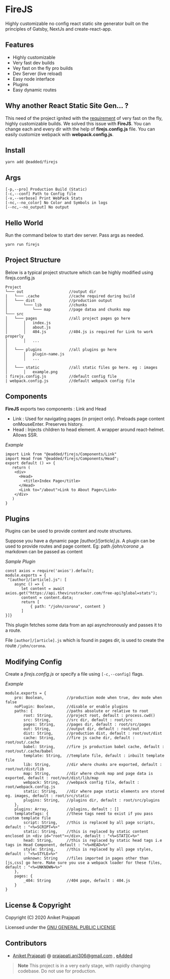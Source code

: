 # FireJS
 Highly customizable no config react static site generator built on the principles of Gatsby, NextJs and create-react-app.    
    
## Features    
    
 - Highly customizable
 - Very fast dev builds 
 - Vey fast on the fly pro builds
 - Dev Server (live reload)
 - Easy node interface
 - Plugins
 - Easy dynamic routes
    
## Why another React Static Site Gen... ?
 This need of the project ignited with the [requirement](https://dev.to/aniketfuryrocks/dynamically-building-static-react-pages-upon-request-4pg3) of very fast on the fly, highly customizable builds. We solved this issue with **FireJS**. You can change each and every dir with the help of **firejs.config.js** file. You can easily customize webpack with **webpack.config.js**.  
  
## Install  
~~~  
yarn add @eadded/firejs  
~~~    
## Args  
~~~    
[-p,--pro] Production Build (Static)  
[-c,--conf] Path to Config file    
[-v,--verbose] Print WebPack Stats  
[-nc,--no_color] No Color and Symbols in logs  
[--nc,--no_output] No output  
~~~  
## Hello World  
Run the command below to start dev server. Pass args as needed.  
~~~  
yarn run firejs  
~~~  
## Project Structure
Below is a typical project structure which can be highly modified using firejs.config.js    
```    
Project    
└─── out                    //output dir
|   └─── .cache             //cache required during build
│   └─── dist               //production output
│       └─── lib            //chunks
│           └─── map        //page dataa and chunks map
└─── src    
│   └─── pages              //all project pages go here
│       │   index.js    
│       │   about.js
│       │   404.js          //404.js is required for Link to work properly
│       │   ...    
│    
│   └─── plugins            //all plugins go here
│       │   plugin-name.js    
│       │   ...
│
│   └─── static             //all static files go here. eg : images
│       │   example.png
| firejs.config.js          //default config file
| webpack.config.js         //default webpack config file
```
## Components
**FireJS** exports two components : Link and Head

 - Link : Used for navigating pages (in project only). Preloads page content onMouseEnter. Preserves history.
 - Head : Injects children to head element. A wrapper around react-helmet. Allows SSR.

*Example*
```
import Link from "@eadded/firejs/Components/Link"  
import Head from "@eadded/firejs/Components/Head";  
export default () => {  
   return (  
    <div>  
      <Head>  
        <title>Index Page</title>  
      </Head>  
      <Link to="/about">Link to About Page</Link>  
    </div>  
   )
}
```
## Plugins
Plugins can be used to provide content and route structures.

Suppose you have a dynamic page *[author]/[article].js*. A plugin can be used to provide routes and page content. Eg: path */john/corona* ,a markdown can be passed as content
    
*Sample Plugin* 
~~~    
const axios = require('axios').default;      
module.exports = {      
 "[author]/[article].js": [     
    async () => {     
       let content = await axios.get("https://api.thevirustracker.com/free-api?global=stats");    
       content = content.data;    
       return [    
           { path: "/john/corona", content }    
       ]    
}]}    
~~~    
This plugin fetches some data from an api asynchronously and passes it to a route.    
    
File `[author]/[article].js` which is found in pages dir, is used to create the route `/john/corona`.

## Modifying Config
Create a *firejs.config.js* or specify a file using ```[-c,--config]``` flags.

*Example*

```
module.exports = {
    pro: Boolean,          //production mode when true, dev mode when false
    noPlugin: Boolean,     //disable or enable plugins
    paths: {               //paths absolute or relative to root
        root: String,      //project root, default : process.cwd()
        src: String,       //src dir, default : root/src
        pages: String,     //pages dir, default : root/src/pages
        out: String,       //output dir, default : root/out
        dist: String,      //production dist, default : root/out/dist
        cache: String,     //fire js cache dir, default : root/out/.cache
        babel: String,     //fire js production babel cache, default : root/out/.cache/babel
        template: String,  //template file, default : inbuilt template file
        lib: String,       //dir where chunks are exported, default : root/out/dist/lib
        map: String,       //dir where chunk map and page data is exported, default : root/out/dist/lib/map
        webpack: String,   //webpack config file, default : root/webpack.config.js
        static: String,    //dir where page static elements are stored eg. images, default : root/src/static
        plugins: String,   //plugins dir, default : root/src/plugins
    },
    plugins: Array,        //plugins, default : []
    templateTags: {        //these tags need to exist if you pass custom template file
        script: String,    //this is replaced by all page scripts, default : "<%=SCRIPT=%>"
        static: String,    //this is replaced by static content enclosed in <div id="root"></div>, default : "<%=STATIC=%>"
        head: String,      //this is replaced by static head tags i.e tags in Head Component, default : "<%=HEAD=%>"
        style: String,     //this is replaced by all page styles, default : "<%=STYLE=%>"
        unknown: String    //files imported in pages other than [js,css] go here. Make sure you use a webpack loader for these files, default : "<%=UNKNOWN=%>"
    },
    pages: {
        _404: String       //404 page, default : 404.js 
    }
}
```

## License & Copyright
Copyright (C) 2020 Aniket Prajapati

Licensed under the [GNU GENERAL PUBLIC LICENSE](LICENSE)

## Contributors
 + [Aniket Prajapati](https://github.com/aniketfuryrocks) @ prajapati.ani306@gmail.com , [eAdded](http://www.eadded.com)

> **Note** This project is in a very early stage, with rapidly changing codebase. Do not use for production.